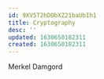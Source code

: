 ```yaml
---
id: 9XV5T2hDObXZ21baUbIh1
title: Cryptography
desc: ''
updated: 1630650182311
created: 1630650182311
---
```


Merkel Damgord
